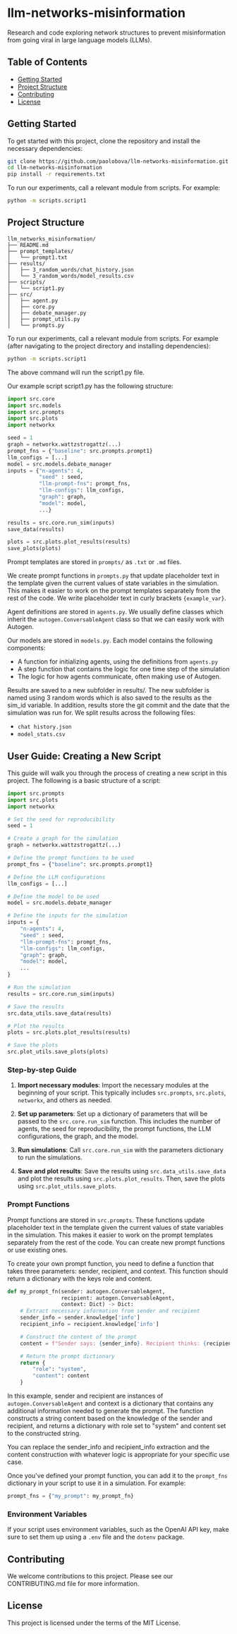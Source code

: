 # llm-networks-misinformation
Research and code exploring network structures to prevent misinformation from going viral in large language models (LLMs).

## Table of Contents

- [Getting Started](#getting-started)
- [Project Structure](#project-structure)
- [Contributing](#contributing)
- [License](#license)

## Getting Started

To get started with this project, clone the repository and install the necessary dependencies:

```bash
git clone https://github.com/paolobova/llm-networks-misinformation.git
cd llm-networks-misinformation
pip install -r requirements.txt
```

To run our experiments, call a relevant module from scripts. For example:

```bash
python -m scripts.script1
```

## Project Structure

```
llm_networks_misinformation/
├── README.md
├── prompt_templates/
│   └── prompt1.txt
├── results/
│   ├── 3_random_words/chat_history.json
│   └── 3_random_words/model_results.csv
├── scripts/
│   └── script1.py
├── src/
│   ├── agent.py
│   ├── core.py
│   ├── debate_manager.py
│   ├── prompt_utils.py
│   └── prompts.py
```

To run our experiments, call a relevant module from scripts. For example (after navigating to the project directory and installing dependencies):

```bash
python -m scripts.script1
```

The above command will run the script1.py file.

Our example script script1.py has the following structure:

```python
import src.core
import src.models
import src.prompts
import src.plots
import networkx

seed = 1
graph = networkx.wattzstrogattz(...)
prompt_fns = {"baseline": src.prompts.prompt1}
llm_configs = [...]
model = src.models.debate_manager
inputs = {"n-agents": 4,
          "seed" : seed,
          "llm-prompt-fns": prompt_fns,
          "llm-configs": llm_configs,
          "graph": graph,
          "model": model,
          ...}

results = src.core.run_sim(inputs)
save_data(results)

plots = src.plots.plot_results(results)
save_plots(plots)
```

Prompt templates are stored in `prompts/` as `.txt` or `.md` files.

We create prompt functions in `prompts.py` that update placeholder text in the template given the current values of state variables in the simulation. This makes it easier to work on the prompt templates separately from the rest of the code. We write placeholder text in curly brackets `{example_var}`.

Agent definitions are stored in `agents.py`. We usually define classes which
inherit the `autogen.ConversableAgent` class so that we can easily work with
Autogen.

Our models are stored in `models.py`. Each model contains the
following components:
- A function for initializing agents, using the definitions from `agents.py`
- A step function that contains the logic for one time step of the simulation
- The logic for how agents communicate, often making use of Autogen.

Results are saved to a new subfolder in results/.
The new subfolder is named using 3 random words which
is also saved to the results as the sim_id variable. In
addition, results store the git commit and the date that
the simulation was run for. We split results across the
following files:
- `chat history.json`
- `model_stats.csv`

## User Guide: Creating a New Script

This guide will walk you through the process of creating a new script in this project. The following is a basic structure of a script:


```python
import src.prompts
import src.plots
import networkx

# Set the seed for reproducibility
seed = 1

# Create a graph for the simulation
graph = networkx.wattzstrogattz(...)

# Define the prompt functions to be used
prompt_fns = {"baseline": src.prompts.prompt1}

# Define the LLM configurations
llm_configs = [...]

# Define the model to be used
model = src.models.debate_manager

# Define the inputs for the simulation
inputs = {
    "n-agents": 4,
    "seed" : seed,
    "llm-prompt-fns": prompt_fns,
    "llm-configs": llm_configs,
    "graph": graph,
    "model": model,
    ...
}

# Run the simulation
results = src.core.run_sim(inputs)

# Save the results
src.data_utils.save_data(results)

# Plot the results
plots = src.plots.plot_results(results)

# Save the plots
src.plot_utils.save_plots(plots)
```

### Step-by-step Guide

1. **Import necessary modules**: Import the necessary modules at the beginning of your script. This typically includes `src.prompts`, `src.plots`, `networkx`, and others as needed.

2. **Set up parameters**: Set up a dictionary of parameters that will be passed to the `src.core.run_sim` function. This includes the number of agents, the seed for reproducibility, the prompt functions, the LLM configurations, the graph, and the model.

3. **Run simulations**: Call `src.core.run_sim` with the parameters dictionary to run the simulations.

4. **Save and plot results**: Save the results using `src.data_utils.save_data` and plot the results using `src.plots.plot_results`. Then, save the plots using `src.plot_utils.save_plots`.

### Prompt Functions

Prompt functions are stored in `src.prompts`. These functions update placeholder text in the template given the current values of state variables in the simulation. This makes it easier to work on the prompt templates separately from the rest of the code. You can create new prompt functions or use existing ones.

To create your own prompt function, you need to define a function that takes three parameters: sender, recipient, and context. This function should return a dictionary with the keys role and content. 

```python
def my_prompt_fn(sender: autogen.ConversableAgent,
                 recipient: autogen.ConversableAgent,
                 context: Dict) -> Dict:
    # Extract necessary information from sender and recipient
    sender_info = sender.knowledge['info']
    recipient_info = recipient.knowledge['info']

    # Construct the content of the prompt
    content = f"Sender says: {sender_info}. Recipient thinks: {recipient_info}."

    # Return the prompt dictionary
    return {
        "role": "system",
        "content": content
    }
```


In this example, sender and recipient are instances of `autogen.ConversableAgent` and context is a dictionary that contains any additional information needed to generate the prompt. The function constructs a string content based on the knowledge of the sender and recipient, and returns a dictionary with role set to "system" and content set to the constructed string.

You can replace the sender_info and recipient_info extraction and the content construction with whatever logic is appropriate for your specific use case.

Once you've defined your prompt function, you can add it to the `prompt_fns` dictionary in your script to use it in a simulation. For example:


```python
prompt_fns = {"my_prompt": my_prompt_fn}
```

### Environment Variables

If your script uses environment variables, such as the OpenAI API key, make sure to set them up using a `.env` file and the `dotenv` package.

## Contributing
We welcome contributions to this project. Please see our CONTRIBUTING.md file for more information.

## License
This project is licensed under the terms of the MIT License.